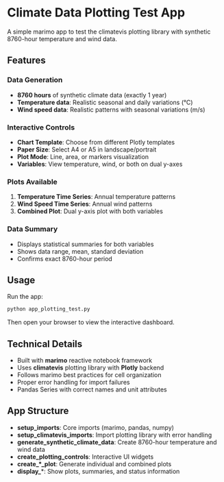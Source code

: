 # Climate Data Plotting Test App

A simple marimo app to test the climatevis plotting library with synthetic 8760-hour temperature and wind data.

## Features

### Data Generation
- **8760 hours** of synthetic climate data (exactly 1 year)
- **Temperature data**: Realistic seasonal and daily variations (°C)
- **Wind speed data**: Realistic patterns with seasonal variations (m/s)

### Interactive Controls
- **Chart Template**: Choose from different Plotly templates
- **Paper Size**: Select A4 or A5 in landscape/portrait
- **Plot Mode**: Line, area, or markers visualization
- **Variables**: View temperature, wind, or both on dual y-axes

### Plots Available
1. **Temperature Time Series**: Annual temperature patterns
2. **Wind Speed Time Series**: Annual wind patterns
3. **Combined Plot**: Dual y-axis plot with both variables

### Data Summary
- Displays statistical summaries for both variables
- Shows data range, mean, standard deviation
- Confirms exact 8760-hour period

## Usage

Run the app:
```bash
python app_plotting_test.py
```

Then open your browser to view the interactive dashboard.

## Technical Details

- Built with **marimo** reactive notebook framework
- Uses **climatevis** plotting library with **Plotly** backend
- Follows marimo best practices for cell organization
- Proper error handling for import failures
- Pandas Series with correct names and unit attributes

## App Structure

- **setup_imports**: Core imports (marimo, pandas, numpy)
- **setup_climatevis_imports**: Import plotting library with error handling
- **generate_synthetic_climate_data**: Create 8760-hour temperature and wind data
- **create_plotting_controls**: Interactive UI widgets
- **create_*_plot**: Generate individual and combined plots
- **display_***: Show plots, summaries, and status information